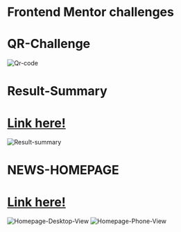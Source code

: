 
# Frontend Mentor challenges 


# QR-Challenge 
![Qr-code](https://user-images.githubusercontent.com/112670452/221394448-8d4b363d-6b8a-4c06-bdfc-998c19dfd31b.PNG)


# Result-Summary
# [Link here!](https://score-summary.netlify.app)
![Result-summary](https://user-images.githubusercontent.com/112670452/221394453-85fa3074-935a-4b45-8ac0-d38a0070d76f.PNG)

# NEWS-HOMEPAGE 
# [Link here!](https://news-homepage-fgl.netlify.app)
![Homepage-Desktop-View](https://user-images.githubusercontent.com/112670452/222636927-54ab0c14-2831-42b0-8caa-5fbd0dc05401.PNG)
![Homepage-Phone-View](https://user-images.githubusercontent.com/112670452/222636966-2ec09922-340c-46c9-b07e-a139c4b9e2be.PNG)
